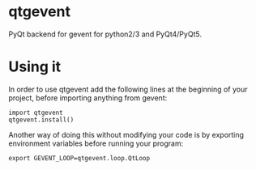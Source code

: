 qtgevent
========

PyQt backend for gevent for python2/3 and PyQt4/PyQt5.


Using it
========

In order to use qtgevent add the following lines at the beginning
of your project, before importing anything from gevent:

    import qtgevent
    qtgevent.install()

Another way of doing this without modifying your code is by exporting environment variables before
running your program:

    export GEVENT_LOOP=qtgevent.loop.QtLoop

